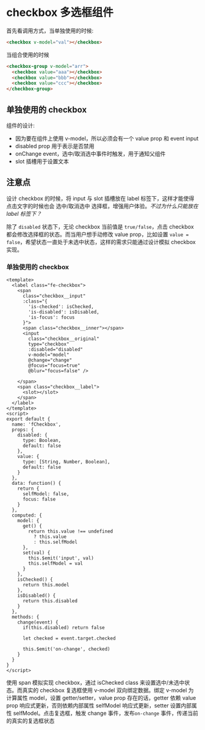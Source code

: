 # checkbox 多选框组件
首先看调用方式，当单独使用的时候:
```html
<checkbox v-model="val"></checkbox>
```
当组合使用的时候
```html
<checkbox-group v-model="arr">
  <checkbox value="aaa"></checkbox>
  <checkbox value="bbb"></checkbox>
  <checkbox value="ccc"></checkbox>
</checkbox-group>
```

## 单独使用的 checkbox

组件的设计: 
- 因为要在组件上使用 v-model，所以必须会有一个 value prop 和 event input
- disabled prop 用于表示是否禁用
- onChange event，选中/取消选中事件时触发，用于通知父组件
- slot 插槽用于设置文本

## 注意点
设计 checkbox 的时候，将 input 与 slot 插槽放在 label 标签下，这样才能使得点击文字的时候也会 选中/取消选中 选择框，增强用户体验。*不过为什么只能放在 label 标签下？*

除了 `disabled` 状态下，无论 checkbox 当前值是 `true/false`，点击 checkbox 都会修改选择框的状态。而当用户想手动修改 value prop，比如设置 `value = false`，希望状态一直处于未选中状态，这样的需求只能通过设计模拟 checkbox 实现。

### 单独使用的 checkbox
```vue
<template>
  <label class="fe-checkbox">
    <span 
      class="checkbox__input"
      :class="{
        'is-checked': isChecked,
        'is-disabled': isDisabled,
        'is-focus': focus
      }">
      <span class="checkbox__inner"></span>
      <input
        class="checkbox__original"
        type="checkbox"
        :disabled="disabled"
        v-model="model"
        @change="change"
        @focus="focus=true"
        @blur="focus=false" />

    </span>
    <span class="checkbox__label">
      <slot></slot>
    </span>
  </label>
</template>
<script>
export default {
  name: 'fCheckbox',
  props: {
    disabled: {
      type: Boolean,
      default: false
    },
    value: {
      type: [String, Number, Boolean],
      default: false
    }
  },
  data: function() {
    return {
      selfModel: false,
      focus: false
    }
  },
  computed: {
    model: {
      get() {
        return this.value !== undefined 
          ? this.value 
          : this.selfModel
      },
      set(val) {
        this.$emit('input', val)
        this.selfModel = val
      }
    },
    isChecked() {
      return this.model
    },
    isDisabled() {
      return this.disabled
    }
  },
  methods: {
    change(event) {
      if(this.disabled) return false

      let checked = event.target.checked
  
      this.$emit('on-change', checked)
    }
  }
}
</script>
```
使用 span 模拟实现 checkbox，通过 isChecked class 来设置选中/未选中状态。而真实的 checkbox 复选框使用 v-model 双向绑定数据。绑定 v-model 为计算属性 model，设置 getter/setter，value prop 存在的话，getter 依赖 value prop 响应式更新，否则依赖内部属性 selfModel 响应式更新，setter 设置内部属性 selfModel。点击复选框，触发 change 事件，发布`on-change` 事件，传递当前的真实的复选框状态